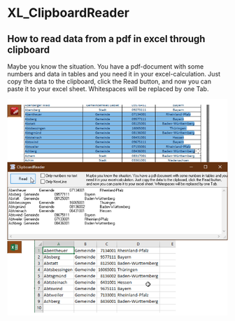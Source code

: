 # XL_ClipboardReader  
## How to read data from a pdf in excel through clipboard  
Maybe you know the situation. You have a pdf-document with some numbers and data in tables and you need it in your excel-calculation. 
Just copy the data to the clipboard, click the Read button, and now you can paste it to your excel sheet. 
Whitespaces will be replaced by one Tab.  

![XLClipboardReader Image](Resources/XLClipboardReader.png "XLClipboardReader Image")
 
